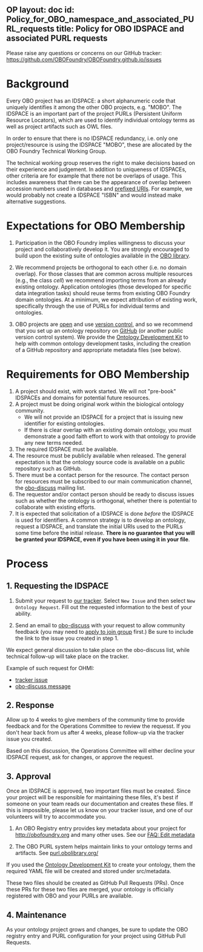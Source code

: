 OP
layout: doc
id: Policy_for_OBO_namespace_and_associated_PURL_requests
title: Policy for OBO IDSPACE and associated PURL requests
---

Please raise any questions or concerns on our GitHub tracker: https://github.com/OBOFoundry/OBOFoundry.github.io/issues


# Background

Every OBO project has an IDSPACE: a short alphanumeric code that uniquely identifies it among the other OBO projects, e.g. "MOBO". The IDSPACE is an important part of the project PURLs (Persistent Uniform Resource Locators), which are used to identify individual ontology terms as well as project artifacts such as OWL files.

In order to ensure that there is no IDSPACE redundancy, i.e. only one project/resource is using the IDSPACE "MOBO", these are allocated by the OBO Foundry Technical Working Group.

The technical working group reserves the right to make decisions based on their experience and judgement. In addition to uniqueness of IDSPACEs, other criteria are for example that there not be overlaps of usage. This includes awareness that there can be the appearance of overlap between accession numbers used in databases and [prefixed URIs](http://www.w3.org/TR/curie/). For example, we would probably not create a IDSPACE "ISBN" and would instead make alternative suggestions.


# Expectations for OBO Membership

1. Participation in the OBO Foundry implies willingness to discuss your project and collaboratively develop it. You are strongly encouraged to build upon the existing suite of ontologies available in the [OBO library](http://obofoundry.org).

2. We recommend projects be orthogonal to each other (i.e. no domain overlap). For those classes that are common across multiple resources (e.g., the class _cell_) we recommend importing terms from an already existing ontology. Application ontologies (those developed for specific data integration tasks) should reuse terms from existing OBO Foundry domain ontologies. At a minimum, we expect attribution of existing work, specifically through the use of PURLs for individual terms and ontologies.

3. OBO projects are [open](http://obofoundry.org/principles/fp-001-open.html) and use [version control](http://obofoundry.org/principles/fp-004-versioning.html), and so we recommend that you set up an ontology repository on [GitHub](https://github.com) (or another public version control system). We provide the [Ontology Development Kit](https://github.com/INCATools/ontology-development-kit) to help with common ontology development tasks, including the creation of a GitHub repository and appropriate metadata files (see below).


# Requirements for OBO Membership

1. A project should exist, with work started. We will not "pre-book" IDSPACEs and domains for potential future resources.
2. A project must be doing original work within the biological ontology community. 
    * We will not provide an IDSPACE for a project that is issuing new identifier for existing ontologies.
    * If there is clear overlap with an existing domain ontology, you must demonstrate a good faith effort to work with that ontology to provide any new terms needed.
3. The required IDSPACE must be available.
4. The resource must be publicly available when released. The general expectation is that the ontology source code is available on a public repository such as GitHub.
5. There must be a contact person for the resource. The contact person for resources must be subscribed to our main communication channel, the [obo-discuss](mailto:obo-discuss@googlegroups.com) mailing list.
6. The requestor and/or contact person should be ready to discuss issues such as whether the ontology is orthogonal, whether there is potential to collaborate with existing efforts.
7. It is expected that solicitation of a IDSPACE is done _before_ the IDSPACE is used for identifiers. A common strategy is to develop an ontology, request a IDSPACE, and translate the initial URIs used to the PURLs some time before the initial release.  **There is no guarantee that you will be granted your IDSPACE, even if you have been using it in your file**.


# Process

## 1. Requesting the IDSPACE

1. Submit your request to [our tracker](https://github.com/OBOFoundry/OBOFoundry.github.io/issues). Select `New Issue` and then select `New Ontology Request`. Fill out the requested information to the best of your ability.

2. Send an email to [obo-discuss](mailto:obo-discuss@googlegroups.com) with your request to allow community feedback (you may need to [apply to join group](https://groups.google.com/forum/#!forum/obo-discuss) first.) Be sure to include the link to the issue you created in step 1.

We expect general discussion to take place on the obo-discuss list, while technical follow-up will take place on the tracker.

Example of such request for OHMI:

* [tracker issue](https://github.com/OBOFoundry/OBOFoundry.github.io/issues/397)
* [obo-discuss message](https://sourceforge.net/p/obo/mailman/message/35692927/)


## 2. Response

Allow up to 4 weeks to give members of the community time to provide feedback and for the Operations Committee to review the requesst. If you don't hear back from us after 4 weeks, please follow-up via the tracker issue you created.

Based on this discussion, the Operations Committee will either decline your IDSPACE request, ask for changes, or approve the request.


## 3. Approval

Once an IDSPACE is approved, two important files must be created. Since your project will be responsible for maintaining these files, it's best if someone on your team reads our documentation and creates these files. If this is impossible, please let us know on your tracker issue, and one of our volunteers will try to accommodate you.

1. An OBO Registry entry provides key metadata about your project for <http://obofoundry.org> and many other uses. See our [FAQ: Edit metadata](http://obofoundry.github.io/faq/how-do-i-edit-metadata.html)

2. The OBO PURL system helps maintain links to your ontology terms and artifacts. See [purl.obolibrary.org/](https://github.com/OBOFoundry/purl.obolibrary.org/)

If you used the [Ontology Development Kit](https://github.com/INCATools/ontology-development-kit) to create your ontology, them the required YAML file will be created and stored under src/metadata.

These two files should be created as GitHub Pull Requests (PRs). Once these PRs for these two files are merged, your ontology is officially registered with OBO and your PURLs are available.


## 4. Maintenance

As your ontology project grows and changes, be sure to update the OBO registry entry and PURL configuration for your project using GitHub Pull Requests.
